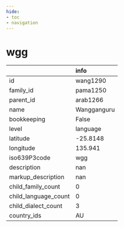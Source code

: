 ```yaml
---
hide:
- toc
- navigation
---
```

# wgg
|                      | info        |
|:---------------------|:------------|
| id                   | wang1290    |
| family_id            | pama1250    |
| parent_id            | arab1266    |
| name                 | Wangganguru |
| bookkeeping          | False       |
| level                | language    |
| latitude             | -25.8148    |
| longitude            | 135.941     |
| iso639P3code         | wgg         |
| description          | nan         |
| markup_description   | nan         |
| child_family_count   | 0           |
| child_language_count | 0           |
| child_dialect_count  | 3           |
| country_ids          | AU          |